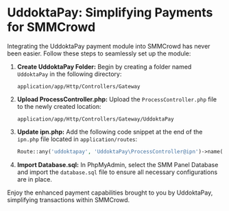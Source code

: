 # UddoktaPay: Simplifying Payments for SMMCrowd

Integrating the UddoktaPay payment module into SMMCrowd has never been easier. Follow these steps to seamlessly set up the module:

1. **Create UddoktaPay Folder:** Begin by creating a folder named `UddoktaPay` in the following directory:
   ```
   application/app/Http/Controllers/Gateway
   ```

2. **Upload ProcessController.php:** Upload the `ProcessController.php` file to the newly created location:
   ```
   application/app/Http/Controllers/Gateway/UddoktaPay
   ```

3. **Update ipn.php:** Add the following code snippet at the end of the `ipn.php` file located in `application/routes`:
   ```php
   Route::any('uddoktapay', 'UddoktaPay\ProcessController@ipn')->name('UddoktaPay');
   ```

4. **Import Database.sql:** In PhpMyAdmin, select the SMM Panel Database and import the `database.sql` file to ensure all necessary configurations are in place.

Enjoy the enhanced payment capabilities brought to you by UddoktaPay, simplifying transactions within SMMCrowd.